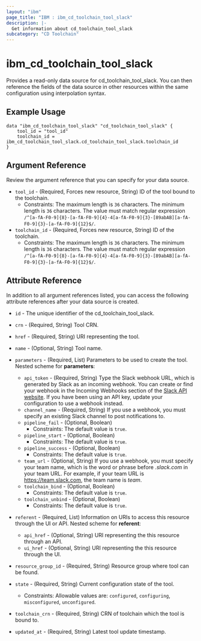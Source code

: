 ```yaml
---
layout: "ibm"
page_title: "IBM : ibm_cd_toolchain_tool_slack"
description: |-
  Get information about cd_toolchain_tool_slack
subcategory: "CD Toolchain"
---
```


# ibm_cd_toolchain_tool_slack

Provides a read-only data source for cd_toolchain_tool_slack. You can then reference the fields of the data source in other resources within the same configuration using interpolation syntax.

## Example Usage

```hcl
data "ibm_cd_toolchain_tool_slack" "cd_toolchain_tool_slack" {
	tool_id = "tool_id"
	toolchain_id = ibm_cd_toolchain_tool_slack.cd_toolchain_tool_slack.toolchain_id
}
```

## Argument Reference

Review the argument reference that you can specify for your data source.

* `tool_id` - (Required, Forces new resource, String) ID of the tool bound to the toolchain.
  * Constraints: The maximum length is `36` characters. The minimum length is `36` characters. The value must match regular expression `/^[a-fA-F0-9]{8}-[a-fA-F0-9]{4}-4[a-fA-F0-9]{3}-[89abAB][a-fA-F0-9]{3}-[a-fA-F0-9]{12}$/`.
* `toolchain_id` - (Required, Forces new resource, String) ID of the toolchain.
  * Constraints: The maximum length is `36` characters. The minimum length is `36` characters. The value must match regular expression `/^[a-fA-F0-9]{8}-[a-fA-F0-9]{4}-4[a-fA-F0-9]{3}-[89abAB][a-fA-F0-9]{3}-[a-fA-F0-9]{12}$/`.

## Attribute Reference

In addition to all argument references listed, you can access the following attribute references after your data source is created.

* `id` - The unique identifier of the cd_toolchain_tool_slack.
* `crn` - (Required, String) Tool CRN.


* `href` - (Required, String) URI representing the tool.

* `name` - (Optional, String) Tool name.

* `parameters` - (Required, List) Parameters to be used to create the tool.
Nested scheme for **parameters**:
	* `api_token` - (Required, String) Type the Slack webhook URL, which is generated by Slack as an incoming webhook. You can create or find your webhook in the Incoming Webhooks section of the [Slack API website](https://api.slack.com/incoming-webhooks). If you have been using an API key, update your configuration to use a webhook instead.
	* `channel_name` - (Required, String) If you use a webhook, you must specify an existing Slack channel to post notifications to.
	* `pipeline_fail` - (Optional, Boolean)
	  * Constraints: The default value is `true`.
	* `pipeline_start` - (Optional, Boolean)
	  * Constraints: The default value is `true`.
	* `pipeline_success` - (Optional, Boolean)
	  * Constraints: The default value is `true`.
	* `team_url` - (Optional, String) If you use a webhook, you must specify your team name, which is the word or phrase before _.slack.com_ in your team URL. For example, if your team URL is https://team.slack.com, the team name is _team_.
	* `toolchain_bind` - (Optional, Boolean)
	  * Constraints: The default value is `true`.
	* `toolchain_unbind` - (Optional, Boolean)
	  * Constraints: The default value is `true`.

* `referent` - (Required, List) Information on URIs to access this resource through the UI or API.
Nested scheme for **referent**:
	* `api_href` - (Optional, String) URI representing the this resource through an API.
	* `ui_href` - (Optional, String) URI representing the this resource through the UI.

* `resource_group_id` - (Required, String) Resource group where tool can be found.

* `state` - (Required, String) Current configuration state of the tool.
  * Constraints: Allowable values are: `configured`, `configuring`, `misconfigured`, `unconfigured`.

* `toolchain_crn` - (Required, String) CRN of toolchain which the tool is bound to.

* `updated_at` - (Required, String) Latest tool update timestamp.

